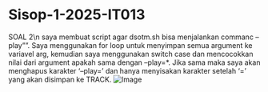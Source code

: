 # Sisop-1-2025-IT013

SOAL 2\n
saya membuat script agar dsotm.sh bisa menjalankan commanc –play”<Track>”. Saya menggunakan for loop untuk menyimpan semua argument ke variavel arg, kemudian saya menggunakan switch case dan mencocokkan nilai dari argument apakah sama dengan –play=*. Jika sama maka saya akan menghapus karakter ‘–play=’ dan hanya menyisakan karakter setelah ‘=’ yang akan disimpan ke TRACK.
![Image](https://github.com/user-attachments/assets/31f6537f-54b3-4763-bba9-bba068cf2497)
